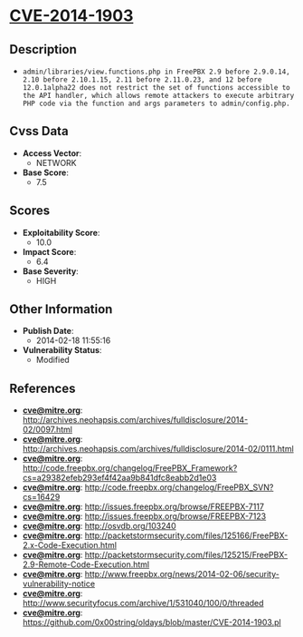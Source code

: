 
# [CVE-2014-1903](http://archives.neohapsis.com/archives/fulldisclosure/2014-02/0097.html)

## Description

- `admin/libraries/view.functions.php in FreePBX 2.9 before 2.9.0.14, 2.10 before 2.10.1.15, 2.11 before 2.11.0.23, and 12 before 12.0.1alpha22 does not restrict the set of functions accessible to the API handler, which allows remote attackers to execute arbitrary PHP code via the function and args parameters to admin/config.php.`

## Cvss Data

- **Access Vector**:
  - NETWORK
- **Base Score**:
  - 7.5

## Scores

- **Exploitability Score**:
  - 10.0
- **Impact Score**:
  - 6.4
- **Base Severity**:
  - HIGH

## Other Information

- **Publish Date**:
  - 2014-02-18 11:55:16
- **Vulnerability Status**:
  - Modified

## References

- **cve@mitre.org**: http://archives.neohapsis.com/archives/fulldisclosure/2014-02/0097.html
- **cve@mitre.org**: http://archives.neohapsis.com/archives/fulldisclosure/2014-02/0111.html
- **cve@mitre.org**: http://code.freepbx.org/changelog/FreePBX_Framework?cs=a29382efeb293ef4f42aa9b841dfc8eabb2d1e03
- **cve@mitre.org**: http://code.freepbx.org/changelog/FreePBX_SVN?cs=16429
- **cve@mitre.org**: http://issues.freepbx.org/browse/FREEPBX-7117
- **cve@mitre.org**: http://issues.freepbx.org/browse/FREEPBX-7123
- **cve@mitre.org**: http://osvdb.org/103240
- **cve@mitre.org**: http://packetstormsecurity.com/files/125166/FreePBX-2.x-Code-Execution.html
- **cve@mitre.org**: http://packetstormsecurity.com/files/125215/FreePBX-2.9-Remote-Code-Execution.html
- **cve@mitre.org**: http://www.freepbx.org/news/2014-02-06/security-vulnerability-notice
- **cve@mitre.org**: http://www.securityfocus.com/archive/1/531040/100/0/threaded
- **cve@mitre.org**: https://github.com/0x00string/oldays/blob/master/CVE-2014-1903.pl

